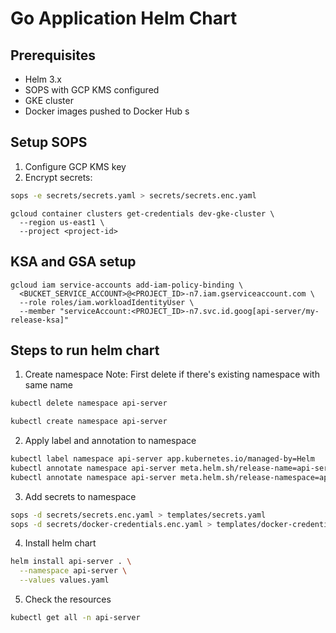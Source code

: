 # Go Application Helm Chart

## Prerequisites

- Helm 3.x
- SOPS with GCP KMS configured
- GKE cluster
- Docker images pushed to Docker Hub
s
## Setup SOPS

1. Configure GCP KMS key
2. Encrypt secrets:

```bash
sops -e secrets/secrets.yaml > secrets/secrets.enc.yaml
```

```
gcloud container clusters get-credentials dev-gke-cluster \
  --region us-east1 \
  --project <project-id>
```

## KSA and GSA setup

```
gcloud iam service-accounts add-iam-policy-binding \
  <BUCKET_SERVICE_ACCOUNT>@<PROJECT_ID>-n7.iam.gserviceaccount.com \
  --role roles/iam.workloadIdentityUser \
  --member "serviceAccount:<PROJECT_ID>-n7.svc.id.goog[api-server/my-release-ksa]"
```

## Steps to run helm chart

1. Create namespace
   Note: First delete if there's existing namespace with same name

```bash
kubectl delete namespace api-server
```

```bash
kubectl create namespace api-server
```

2. Apply label and annotation to namespace

```bash
kubectl label namespace api-server app.kubernetes.io/managed-by=Helm
kubectl annotate namespace api-server meta.helm.sh/release-name=api-server
kubectl annotate namespace api-server meta.helm.sh/release-namespace=api-server
```

3. Add secrets to namespace

```bash
sops -d secrets/secrets.enc.yaml > templates/secrets.yaml
sops -d secrets/docker-credentials.enc.yaml > templates/docker-credentials.yaml
```

4. Install helm chart

```bash
helm install api-server . \
  --namespace api-server \
  --values values.yaml
```

5. Check the resources

```bash
kubectl get all -n api-server
```
